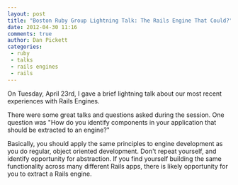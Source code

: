 ```yaml
---
layout: post
title: "Boston Ruby Group Lightning Talk: The Rails Engine That Could?"
date: 2012-04-30 11:16
comments: true
author: Dan Pickett
categories:
 - ruby
 - talks
 - rails engines
 - rails
---
```


On Tuesday, April 23rd, I gave a brief lightning talk about our most recent experiences with Rails Engines.

There were some great talks and questions asked during the session. One question was "How do you identify components in your application that should be extracted to an engine?"

<!-- more -->

Basically, you should apply the same principles to engine development as you do regular, object oriented development. Don't repeat yourself, and identify opportunity for abstraction. If you find yourself building the same functionality across many different Rails apps, there is likely opportunity for you to extract a Rails engine.

<script async class="speakerdeck-embed" data-id="4f9bf268a20ca6001f02d9f0" data-ratio="1.299492385786802" src="//speakerdeck.com/assets/embed.js"></script>
